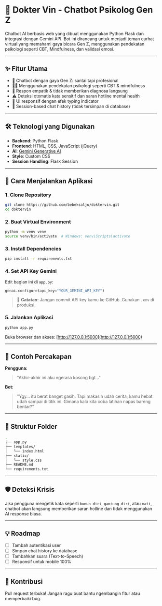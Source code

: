 # 🧠 Dokter Vin - Chatbot Psikolog Gen Z

Chatbot AI berbasis web yang dibuat menggunakan Python Flask dan integrasi dengan Gemini API. Bot ini dirancang untuk menjadi teman curhat virtual yang memahami gaya bicara Gen Z, menggunakan pendekatan psikologi seperti CBT, Mindfulness, dan validasi emosi.

---

## ✨ Fitur Utama

- 🤖 Chatbot dengan gaya Gen Z: santai tapi profesional  
- 🧘‍♀️ Menggunakan pendekatan psikologi seperti CBT & mindfulness  
- 🧠 Respon empatik & tidak memberikan diagnosa langsung  
- ⚠️ Deteksi otomatis kata sensitif dan saran hotline mental health  
- 💬 UI responsif dengan efek typing indicator  
- 🔐 Session-based chat history (tidak tersimpan di database)  

---

## 🛠️ Teknologi yang Digunakan

- **Backend**: Python Flask  
- **Frontend**: HTML, CSS, JavaScript (jQuery)  
- **AI**: [Gemini Generative AI](https://ai.google.dev/)  
- **Style**: Custom CSS  
- **Session Handling**: Flask Session  

---

## 🚀 Cara Menjalankan Aplikasi

### 1. Clone Repository

```bash
git clone https://github.com/bebeksalju/doktervin.git
cd doktervin
```

### 2. Buat Virtual Environment

```bash
python -m venv venv
source venv/bin/activate  # Windows: venv\Scripts\activate
```

### 3. Install Dependencies

```bash
pip install -r requirements.txt
```

### 4. Set API Key Gemini

Edit bagian ini di `app.py`:

```python
genai.configure(api_key="YOUR_GEMINI_API_KEY")
```

> 🔐 **Catatan:** Jangan commit API key kamu ke GitHub. Gunakan `.env` di produksi.

### 5. Jalankan Aplikasi

```bash
python app.py
```

Buka browser dan akses: [http://127.0.0.1:5000](http://127.0.0.1:5000)

---

## 🧪 Contoh Percakapan

**Pengguna:**  
> "Akhir-akhir ini aku ngerasa kosong bgt..."

**Bot:**  
> "Ygy... itu berat banget gasih. Tapi makasih udah cerita, kamu hebat udah sampai di titik ini. Gimana kalo kita coba latihan napas bareng bentar?"

---

## 📁 Struktur Folder

``` bash
.
├── app.py
├── templates/
│   └── index.html
├── static/
│   └── style.css
├── README.md
└── requirements.txt
```

---

## 🛡️ Deteksi Krisis

Jika pengguna mengetik kata seperti `bunuh diri`, `gantung diri`, atau `mati`, chatbot akan langsung memberikan saran hotline dan tidak menggunakan AI response biasa.

---

## 💡 Roadmap

- [ ] Tambah autentikasi user  
- [ ] Simpan chat history ke database  
- [ ] Tambahkan suara (Text-to-Speech)  
- [ ] Responsif untuk mobile 100%  

---

## 🙌 Kontribusi

Pull request terbuka! Jangan ragu buat bantu ngembangin fitur atau memperbaiki bug.